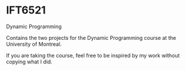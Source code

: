 # IFT6521
Dynamic Programming

Contains the two projects for the Dynamic Programming course at the University of Montreal. 

If you are taking the course, feel free to be inspired by my work without copying what I did.
